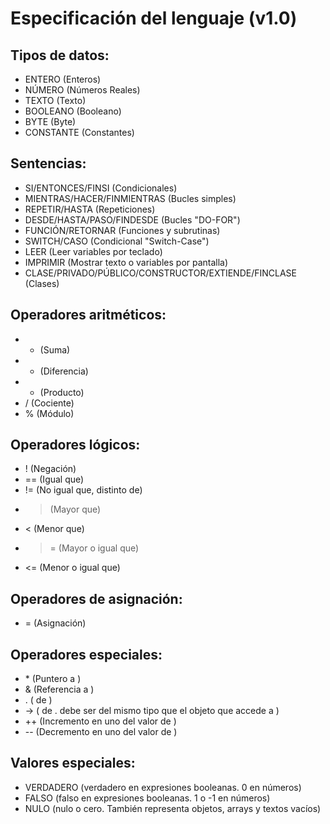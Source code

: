 # Especificación del lenguaje (v1.0)
## Tipos de datos:
- ENTERO (Enteros)
- NÚMERO (Números Reales)
- TEXTO (Texto)
- BOOLEANO (Booleano)
- BYTE (Byte)
- CONSTANTE (Constantes)
## Sentencias:
- SI/ENTONCES/FINSI (Condicionales)
- MIENTRAS/HACER/FINMIENTRAS (Bucles simples)
- REPETIR/HASTA (Repeticiones)
- DESDE/HASTA/PASO/FINDESDE (Bucles "DO-FOR")
- FUNCIÓN/RETORNAR (Funciones y subrutinas)
- SWITCH/CASO (Condicional "Switch-Case")
- LEER (Leer variables por teclado)
- IMPRIMIR (Mostrar texto o variables por pantalla)
- CLASE/PRIVADO/PÚBLICO/CONSTRUCTOR/EXTIENDE/FINCLASE (Clases)
## Operadores aritméticos:
- + (Suma)
- - (Diferencia)
- * (Producto)
- / (Cociente)
- % (Módulo)
## Operadores lógicos:
- ! (Negación)
- == (Igual que)
- != (No igual que, distinto de)
- > (Mayor que)
- < (Menor que)
- >= (Mayor o igual que)
- <= (Menor o igual que)
## Operadores de asignación:
- = (Asignación)
## Operadores especiales:
- <tipo>* (Puntero a <tipo>)
- &<variable> (Referencia a <variable>)
- <objeto>.<miembro> (<miembro> de <objeto>)
- <objeto>-><miembro> (<miembre> de <objeto>. <objeto> debe ser del mismo tipo que el objeto que accede a <miembro>)
- <variable>++ (Incremento en uno del valor de <variable>)
- <variable>-- (Decremento en uno del valor de <variable>)
## Valores especiales:
- VERDADERO (verdadero en expresiones booleanas. 0 en números)
- FALSO (falso en expresiones booleanas. 1 o -1 en números)
- NULO (nulo o cero. También representa objetos, arrays y textos vacíos)
